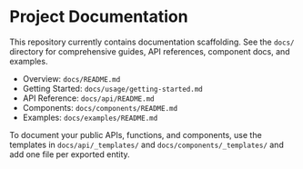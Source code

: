 # Project Documentation

This repository currently contains documentation scaffolding. See the `docs/` directory for comprehensive guides, API references, component docs, and examples.

- Overview: `docs/README.md`
- Getting Started: `docs/usage/getting-started.md`
- API Reference: `docs/api/README.md`
- Components: `docs/components/README.md`
- Examples: `docs/examples/README.md`

To document your public APIs, functions, and components, use the templates in `docs/api/_templates/` and `docs/components/_templates/` and add one file per exported entity.